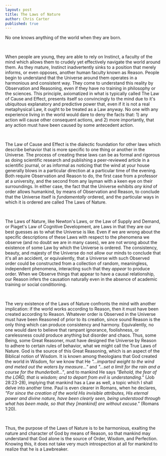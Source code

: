 ```yaml
---
layout: post
title: The Laws of Nature
author: Chris Carter
published: true
---
```


No one knows anything of the world when they are born.

<br>

When people are young, they are able to rely on Instinct, a faculty of the mind which allows them to crudely yet effectively navigate the world around them. As they mature, Instinct inadvertently sinks to a position that merely informs, or even opposes, another human faculty known as Reason. People begin to understand that the Universe around them operates in a harmonious and consistent way. They come to understand this reality by Observation and Reasoning, even if they have no training in philosophy or the sciences. This principle, axiomatized in what is typically called The Law of Cause and Effect, presents itself so convincingly to the mind due to it's ubiquitous explanatory and predictive power that, even if it is not a real metaphysical Law, it ought to be treated as a Law anyway. No one with any experience living in the world would dare to deny the facts that: 1) any action will cause other consequent actions, and 2) more importantly, that any action must have been caused by some antecedent action.

<br>

The Law of Cause and Effect is the dialectic foundation for other laws which describe behavior that is more specific to one thing or another in the Universe. The process of creating these laws can be as formal and rigorous as doing scientific research and publishing a peer-reviewed article in a scientific journal, or as informal as noticing that the wind at your house generally blows in a particular direction at a particular time of the evening. Both require Observation and Reason to do, the first case from a professor at a university, and the second from any layman with a keen eye on their surroundings. In either case, the fact that the Universe exhibits _any kind_ of order allows humankind, by means of Observation and Reason, to conclude that the Universe itself is _fundamentally_ ordered, and the particular ways in which it is ordered are called The Laws of Nature.

<br>

The Laws of Nature, like Newton's Laws, or the Law of Supply and Demand, or Piaget's Law of Cognitive Development, are Laws in that they are our best guesses as to what the Universe is like. Even if we are wrong about the specific descriptions of these Laws with respect to the phenomena we observe (and no doubt we are in many cases), we are not wrong about the existence of some Law by which the Universe is ordered. The consistency, beauty, and majesty of the Universe do not allow our minds to conclude that it's all an accident, or equivalently, that a Universe with such Observed order could be constructed from a collection of random, meaningless, independent phenomena, interacting such that they _appear_ to produce order. When we Observe things that appear to have a causal relationship, our Reason infers the causation naturally even in the absence of academic training or social conditioning.

<br>

The very existence of the Laws of Nature confronts the mind with another implication: if the world works according to Reason, then it must have been created according to Reason. Whatever order is Observed in the Universe must have been Reasoned of prior to its creation, since sound Reason is the only thing which can produce consistency and harmony. Equivalently, no one would dare to believe that rampant ignorance, foolishness, or carelessness could produce anything but disorder and chaos. Thus, some Being, some Great Reasoner, must have designed the Universe by Reason to adhere to certain rules of behavior, what we might call the True Laws of Nature. God is the source of this Great Reasoning, which is an aspect of the Biblical notion of Wisdom. It is known among theologians that God created the world in Wisdom, for we know that He _"...imparted weight to the wind and meted out the waters by measure..."_ and _"...set a limit for the rain and a course for the thunderbolt..."_, and to mankind He says _"Behold, the fear of the LORD, that is wisdom; and to depart from evil is understanding."_ (Job 28:23-28), implying that mankind has a Law as well, a topic which I shall delve into another time. Paul is even clearer in Romans, when he declares, _"For since the creation of the world His invisible attributes, His eternal power and divine nature, have been clearly seen, being understood through what has been made, so that they [mankind] are without excuse."_ (Romans 1:20).

<br>

Thus, the purpose of the Laws of Nature is to be harmonious, exalting the nature and character of God by means of Reason, so that mankind may understand that God alone is the source of Order, Wisdom, and Perfection. Knowing this, it does not take very much introspection at all for mankind to realize that he is a Lawbreaker.
